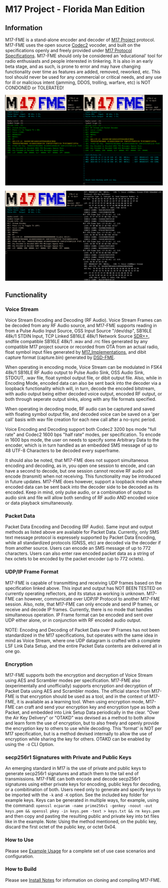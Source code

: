 
# M17 Project - Florida Man Edition

## Information

M17-FME is a stand-alone encoder and decoder of [M17 Project](https://m17project.org/ "M17") protocol.
M17-FME uses the open source [Codec2](https://github.com/drowe67/codec2 "Codec2") vocoder, and built on the specifications openly and freely provided under [M17 Protocol Specifications](https://spec.m17project.org/ "M17 Protocol Specifications"). M17-FME should only be considered an 'educational' tool for radio enthusiasts and people interested in tinkering. It is also in an early beta stage, and as such, is prone to error and may have changing functionality over time as features are added, removed, reworked, etc. This tool should never be used for any commercial or critical needs, and any use for ill or malicious intent (jamming, DDOS, trolling, warfare, etc) is NOT CONDONED or TOLERATED!

![M17-FME](https://github.com/lwvmobile/m17-fme/blob/main/docs/m17-fme1.png)

![M17-FME](https://github.com/lwvmobile/m17-fme/blob/main/docs/m17-fme2.png)

## Functionality

### Voice Stream

Voice Stream Encoding and Decoding (RF Audio). Voice Stream Frames can be decoded from any RF Audio source, and M17-FME supports reading in from a Pulse Audio Input Source, OSS Input Source "/dev/dsp", SB16LE 48k/1 STDIN Input, TCP Linked SB16LE 48k/1 Network Source [SDR++](https://github.com/AlexandreRouma/SDRPlusPlus "SDR++"), sndfile compatible SB16LE 48k/1 .wav and .rrc files generated by any compatible M17 project source or recorded from OTA from an actual radio, float symbol input files generated by [M17_Implementations](https://github.com/M17-Project/M17_Implementations "M17_Implementations"), and dibit capture format (capture.bin) generated by [DSD-FME](https://github.com/lwvmobile/dsd-fme "DSD-FME").

When operating in encoding mode, Voice Stream can be modulated in FSK4 48k/1 SB16LE RF Audio output to Pulse Audio Sink, OSS Audio Sink, STDOUT, .wav file, float symbol output file, or dibit output file. Also, while in Encoding Mode, encoded data can also be sent back into the decoder via a loopback functionality which will, in turn, decode the encoded bitstream, with audio output being either decoded voice output, encoded RF output, or both through seperate output sinks, along with any file formats specified.

When operating in decoding mode, RF audio can be captured and saved with floating symbol output file, and decoded voice can be saved on a 'per call' basis with wav file creation for each new call after a no-sync period.

Voice Encoding and Decoding support both Codec2 3200 bps mode "full rate" and Codec2 1600 bps "half rate" modes, per specification. To encode in 1600 bps mode, the user on needs to specify some Arbitrary Data to the encoder, which is in turn handled as an embedded SMS message of up to 48 UTF-8 Characters to be decoded every superframe.

It should also be noted, that M17-FME does not support simultaneous encoding and decoding, as in, you open one session to encode, and can have a second to decode, but one session cannot receive RF audio and encode (transmit) when not receiving. This functionality may be introduced in future updates. M17-FME does however, support a loopback mode where encoded data can be sent back into the decoder side to be decoded as its encoded. Keep in mind, only pulse audio, or a combination of output to audio sink and file will allow both sending of RF audio AND encoded voice or data playback simultaneously.

### Packet Data

Packet Data Encoding and Decoding (RF Audio). Same input and output methods as listed above are available for Packet Data. Currently, only SMS text message protocol is expressely supported by Packet Data Encoding, while all standardized protocols (GNSS, etc) are decoded via the decoder if from another source. Users can encode an SMS message of up to 772 characters. Users can also enter raw encoded packet data as a string of hex octets to be encoded by the packet encoder (up to 772 octets).

### UDP/IP Frame Format

M17-FME is capable of transmitting and receiving UDP frames based on the specification linked above. This input and output has NOT BEEN TESTED on currently operating reflectors, and its status as working is unknown. M17-FME can however, communicate over UDP/IP Protocol to another M17-FME session. Also, note, that M17-FME can only encode and send IP frames, or receive and decode IP frames. Currently, there is no mode that handles simultaneous operation. IP Frame format can be encoded and sent over UDP either alone, or in conjunction with RF encoded audio output.

NOTE: Encodng and Decoding of Packet Data over IP Frames has not been standardized in the M17 specifications, but operates with the same idea in mind as Voice Stream, where one UDP datagram is crafted with a complete LSF Link Data Setup, and the entire Packet Data contents are delivered all in one go.

### Encryption

M17-FME supports both the encryption and decryption of Voice Stream using AES and Scrambler modes per specification. M17-FME also (experimentally and unofficially) supports encryption and decryption of Packet Data using AES and Scrambler modes. The official stance from M17-FME is that encryption should be used as a tool, and in the context of M17-FME, it is available as a learning tool. When using encryption mode, M17-FME can craft and send your encryption key and encryption type as both a Packet, and embedded into Link Setup Data periodically in the clear. "Over the Air Key Delivery" or "OTAKD" was devised as a method to both allow and learn form the use of encryption, but to also freely and openly provide the encryption key to others to use while decoding. This 'format' is NOT per M17 specification, but is a method devised internally to allow the use of encryption while sharing the key for others. OTAKD can be enabled by using the `-O` CLI Option.

### secp256r1 Signatures with Private and Public Keys

An emerging standard in M17 is the use of private and public keys to generate secp256r1 signatures and attach them to the tail end of transmissions. M17-FME can both encode and decode secp256r1 signatures using either private keys for encoding, public keys for decoding, or a combitination of both. Users need only to generate and specify keys to be imported with the `-k` and `-K` option. See the included key folder for example keys. Keys can be generated in multiple ways, for example, using the command: `openssl ecparam -name prime256v1 -genkey -noout -out keys.pem && openssl pkey -in keys.pem -text > keys.txt && rm keys.pem` and then copy and pasting the resulting public and private key into txt files like in the example. Note: Using the method mentioned, on the public key, discard the first octet of the public key, or octet 0x04.

### How to Use

Please see [Example Usage](https://github.com/lwvmobile/m17-fme/blob/main/docs/Example_Usage.md "Example Usage") for a complete set of use case scenarios and configuration.

### How to Build

Please see [Install Notes](https://github.com/lwvmobile/m17-fme/blob/main/docs/Install_Notes.md "Install Notes") for information on cloning and compiling M17-FME.

